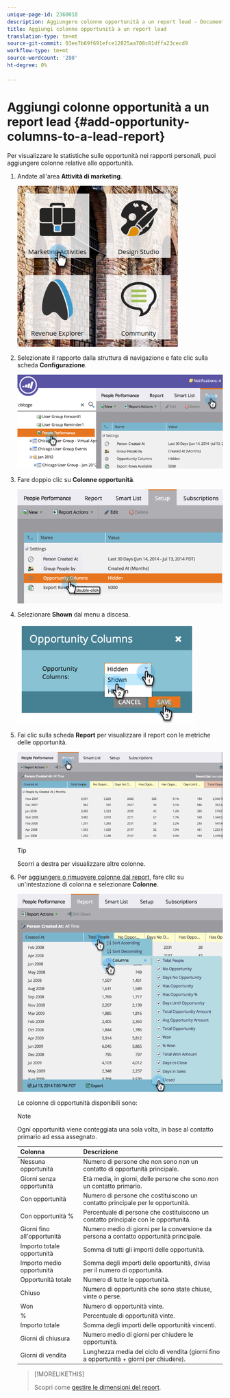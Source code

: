 ```yaml
---
unique-page-id: 2360018
description: Aggiungere colonne opportunità a un report lead - Documenti Marketo - Documentazione prodotto
title: Aggiungi colonne opportunità a un report lead
translation-type: tm+mt
source-git-commit: 03ee7b69f691efce12825aa708c81dffa23cecd9
workflow-type: tm+mt
source-wordcount: '280'
ht-degree: 0%

---
```



# Aggiungi colonne opportunità a un report lead {#add-opportunity-columns-to-a-lead-report}

Per visualizzare le statistiche sulle opportunità nei rapporti personali, puoi aggiungere colonne relative alle opportunità.

1. Andate all&#39;area **Attività di marketing**.

   ![](assets/ma.png)

1. Selezionate il rapporto dalla struttura di navigazione e fate clic sulla scheda **Configurazione**.

   ![](assets/two.png)

1. Fare doppio clic su **Colonne opportunità**.

   ![](assets/three.png)

1. Selezionare **Shown** dal menu a discesa.

   ![](assets/image2014-9-16-12-3a50-3a33.png)

1. Fai clic sulla scheda **Report** per visualizzare il report con le metriche delle opportunità.

   ![](assets/five.png)

   >[!TIP]
   >
   >Scorri a destra per visualizzare altre colonne.

1. Per [aggiungere o rimuovere colonne dal report](/help/marketo/product-docs/reporting/basic-reporting/editing-reports/select-report-columns.md), fare clic su un&#39;intestazione di colonna e selezionare **Colonne**.

   ![](assets/six.png)

   Le colonne di opportunità disponibili sono:

   >[!NOTE]
   >
   >Ogni opportunità viene conteggiata una sola volta, in base al contatto primario ad essa assegnato.

   | Colonna | Descrizione |
   |---|---|
   | Nessuna opportunità | Numero di persone che non sono *non* un contatto di opportunità principale. |
   | Giorni senza opportunità | Età media, in giorni, delle persone che sono *non* un contatto primario. |
   | Con opportunità | Numero di persone che costituiscono un contatto principale per le opportunità. |
   | Con opportunità % | Percentuale di persone che costituiscono un contatto principale con le opportunità. |
   | Giorni fino all&#39;opportunità | Numero medio di giorni per la conversione da persona a contatto opportunità principale. |
   | Importo totale opportunità | Somma di tutti gli importi delle opportunità. |
   | Importo medio opportunità | Somma degli importi delle opportunità, divisa per il numero di opportunità. |
   | Opportunità totale | Numero di tutte le opportunità. |
   | Chiuso | Numero di opportunità che sono state chiuse, vinte o perse. |
   | Won | Numero di opportunità vinte. |
   | % | Percentuale di opportunità vinte. |
   | Importo totale | Somma degli importi delle opportunità vincenti. |
   | Giorni di chiusura | Numero medio di giorni per chiudere le opportunità. |
   | Giorni di vendita | Lunghezza media del ciclo di vendita (giorni fino a opportunità + giorni per chiudere). |

   >[!MORELIKETHIS]
   >
   >Scopri come [gestire le dimensioni del report](/help/marketo/product-docs/reporting/basic-reporting/editing-reports/configure-report-size.md).
